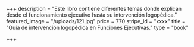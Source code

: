 +++
description = "Este libro contiene diferentes temas donde explican desde el funcionamiento ejecutivo hasta su intervención logopédica."
featured_image = "/uploads/121.jpg"
price = 770
stripe_id = "xxxx"
title = "Guía de intervención logopédica en Funciones Ejecutivas."
type = "book"

+++
